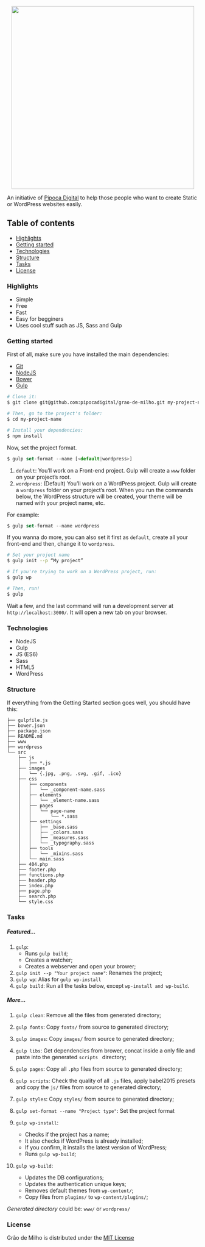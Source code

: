<p align="center"><img width="480" src="http://i.giphy.com/3o6gEf38BrzrRYbDXi.gif"></p>

An initiative of [Pipoca Digital](http://www.pipocadigital.com.br) to help those people who want to create Static or WordPress websites easily.

## Table of contents

- [Highlights](#highlights)
- [Getting started](#getting-started)
- [Technologies](#technologies)
- [Structure](#structure)
- [Tasks](#tasks)
- [License](#license)

### Highlights
- Simple
- Free
- Fast
- Easy for begginers
- Uses cool stuff such as JS, Sass and Gulp

### Getting started
First of all, make sure you have installed the main dependencies:

- [Git](https://git-scm.com/downloads)
- [NodeJS](https://nodejs.org/en/download/)
- [Bower](https://bower.io/#install-bower)
- [Gulp](https://github.com/gulpjs/gulp/blob/master/docs/getting-started.md#1-install-gulp-globally)

```bash
# Clone it:
$ git clone git@github.com:pipocadigital/grao-de-milho.git my-project-name

# Then, go to the project's folder:
$ cd my-project-name

# Install your dependencies:
$ npm install
```

Now, set the project format.

```js
$ gulp set-format --name [<default|wordpress>]
```

1. `default`: You’ll work on a Front-end project. Gulp will create a `www` folder on your project’s root.
2. `wordpress`: (Default) You’ll work on a WordPress project. Gulp will create a `wordpress` folder on your project’s root.
When you run the commands below, the WordPress structure will be created, your theme will be named with your project name, etc.

For example:

```js
$ gulp set-format --name wordpress
```

If you wanna do more, you can also set it first as `default`, create all your front-end and then, change it to `wordpress`.

```bash
# Set your project name
$ gulp init --p “My project”

# If you're trying to work on a WordPress project, run:
$ gulp wp

# Then, run!
$ gulp
```

Wait a few, and the last command will run a development server at `http://localhost:3000/`. It will open a new tab on your browser.

### Technologies

- NodeJS
- Gulp
- JS (ES6)
- Sass
- HTML5
- WordPress


### Structure

If everything from the Getting Started section goes well, you should have this:

```
├── gulpfile.js
├── bower.json
├── package.json
├── README.md
├── www
├── wordpress
└── src
	├── js
	│   ├── *.js
	├── images
	│   └── {.jpg, .png, .svg, .gif, .ico}
	├── css
	│   ├── components
	│   │   └── _component-name.sass
	│   ├── elements
	│   │   └── _element-name.sass
	│   ├── pages
	│   │   └── page-name
	│   │       └── *.sass
	│   ├── settings
	│   │   ├── _base.sass
	│   │   ├── _colors.sass
	│   │   ├── _measures.sass
	│   │   └── _typography.sass
	│   ├── tools
	│   │   └── _mixins.sass
	│   └── main.sass
	├── 404.php
	├── footer.php
	├── functions.php
	├── header.php
	├── index.php
	├── page.php
	├── search.php
	└── style.css
```


### Tasks

##### Featured...
1. `gulp`:
	- Runs `gulp build`;
	- Creates a watcher;
	- Creates a webserver and open your brower;
2. `gulp init --p "Your project name"`: Renames the project;
3. `gulp wp`: Alias for `gulp wp-install`
4. `gulp build`: Run all the tasks below, except `wp-install and wp-build`.

##### More...
1. `gulp clean`: Remove all the files from generated directory;
2. `gulp fonts`: Copy `fonts/` from source to generated directory;
3. `gulp images`: Copy `images/` from source to generated directory;
4. `gulp libs`: Get dependencies from brower, concat inside a only file and paste into the generated `scripts
` directory;
5. `gulp pages`: Copy all `.php` files from source to generated directory;
6. `gulp scripts`: Check the quality of all `.js` files, apply babel2015 presets and copy the `js/` files from source to generated directory;
7. `gulp styles`: Copy `styles/` from source to generated directory;
7. `gulp set-format --name "Project type"`: Set the project format
8. `gulp wp-install`:
	- Checks if the project has a name;
	- It also checks if WordPress is already installed;
	- If you confirm, it installs the latest version of WordPress;
	- Runs `gulp wp-build`;

9. `gulp wp-build`:
	- Updates the DB configurations;
	- Updates the authentication unique keys;
	- Removes default themes from `wp-content/`;
	- Copy files from `plugins/` to `wp-content/plugins/`;

*Generated directory* could be: `www/` or `wordpress/`


### License
Grão de Milho is distributed under the [MIT License](#)
